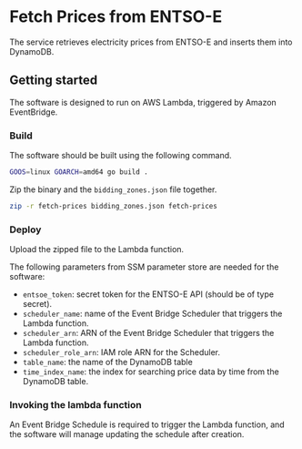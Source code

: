 # Fetch Prices from ENTSO-E

The service retrieves electricity prices from ENTSO-E and inserts them into DynamoDB.

## Getting started

The software is designed to run on AWS Lambda, triggered by Amazon EventBridge.

### Build

The software should be built using the following command.

```bash
GOOS=linux GOARCH=amd64 go build .
```

Zip the binary and the `bidding_zones.json` file together.

```bash
zip -r fetch-prices bidding_zones.json fetch-prices
```

### Deploy

Upload the zipped file to the Lambda function.

The following parameters from SSM parameter store are needed for the software:

* `entsoe_token`: secret token for the ENTSO-E API (should be of type secret).
* `scheduler_name`: name of the Event Bridge Scheduler that triggers the Lambda function.
* `scheduler_arn`: ARN of the Event Bridge Scheduler that triggers the Lambda function.
* `scheduler_role_arn`: IAM role ARN for the Scheduler.
* `table_name`: the name of the DynamoDB table
* `time_index_name`: the index for searching price data by time from the DynamoDB table.

### Invoking the lambda function

An Event Bridge Schedule is required to trigger the Lambda function, and the software will manage updating the schedule after creation.
